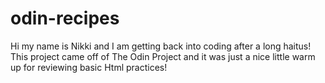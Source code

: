 # odin-recipes
Hi my name is Nikki and I am getting back into coding after a long haitus!
This project came off of The Odin Project and it was just a nice little warm up for reviewing basic Html practices!
